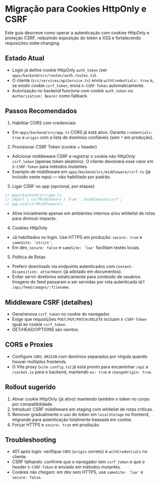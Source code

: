 # Migração para Cookies HttpOnly e CSRF

Este guia descreve como operar a autenticação com cookies HttpOnly e proteção CSRF, reduzindo exposição do token a XSS e fortalecendo requisições state‑changing.

## Estado Atual

- Login já define cookie HttpOnly `auth_token` (ver `apps/backend/src/routes/auth.routes.ts`).
- O cliente (`src/services/apiService.ts`) envia `withCredentials: true` e, se existir cookie `csrf_token`, envia `X-CSRF-Token` automaticamente.
- Autorização no backend funciona com cookie `auth_token` ou `Authorization: Bearer` como fallback.

## Passos Recomendados

1) Habilitar CORS com credenciais

- Em `apps/backend/src/app.ts` CORS já está ativo. Garanta `credentials: true` e `origin` com a lista de domínios confiáveis (sem `*` em produção).

2) Provisionar CSRF Token (cookie + header)

- Adicionar middleware CSRF e registrar o cookie não HttpOnly `csrf_token` (apenas token aleatório). O cliente devolverá esse valor em `X-CSRF-Token` para métodos mutantes.
- Exemplo de middleware em `apps/backend/src/middleware/csrf.ts` (já incluído neste repo) — não habilitado por padrão.

3) Ligar CSRF no app (opcional, por etapas)

```ts
// apps/backend/src/app.ts
// import { csrfMiddleware } from './middleware/csrf';
// app.use(csrfMiddleware);
```

- Ative inicialmente apenas em ambientes internos e/ou whitelist de rotas para diminuir impacto.

4) Cookies HttpOnly

- Já habilitados no login. Use HTTPS em produção: `secure: true` e `sameSite: 'strict'`.
- Em dev, `secure: false` e `sameSite: 'lax'` facilitam testes locais.

5) Política de Rotas

- Preferir downloads via endpoints autenticados com `Content-Disposition: attachment` (já adotado em documentos).
- Evitar servir diretórios estaticamente para conteúdo de usuários. Imagens do feed passaram a ser servidas por rota autenticada `GET /api/feed/images/:filename`.

## Middleware CSRF (detalhes)

- Gera/renova `csrf_token` no cookie do navegador.
- Exige que requisições `POST/PUT/PATCH/DELETE` incluam `X-CSRF-Token` igual ao cookie `csrf_token`.
- GET/HEAD/OPTIONS são isentos.

## CORS e Proxies

- Configure `CORS_ORIGIN` com domínios separados por vírgula quando houver múltiplos frontends.
- O Vite proxy (`vite.config.ts`) já está pronto para encaminhar `/api` e `/socket.io` para o backend, mantendo `ws: true` e `changeOrigin: true`.

## Rollout sugerido

1. Ativar cookie HttpOnly (já ativo) mantendo também o token no corpo por compatibilidade.
2. Introduzir CSRF middleware em staging com whitelist de rotas críticas.
3. Remover gradualmente o uso do token em `localStorage` no frontend, migrando para autenticação totalmente baseada em cookie.
4. Forçar HTTPS e `secure: true` em produção.

## Troubleshooting

- 401 após login: verifique `CORS` (`origin` correto) e `withCredentials` no cliente.
- CSRF falhando: confirme que o navegador tem `csrf_token` e que o header `X-CSRF-Token` é enviado em métodos mutantes.
- Cookies não chegam: em dev sem HTTPS, use `sameSite: 'lax'` e `secure: false`.


